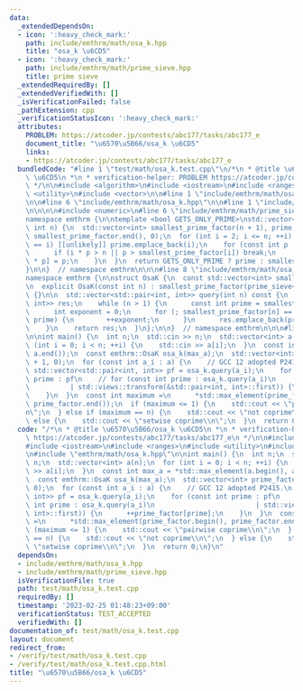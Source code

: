 ```yaml
---
data:
  _extendedDependsOn:
  - icon: ':heavy_check_mark:'
    path: include/emthrm/math/osa_k.hpp
    title: "osa_k \u6CD5"
  - icon: ':heavy_check_mark:'
    path: include/emthrm/math/prime_sieve.hpp
    title: prime sieve
  _extendedRequiredBy: []
  _extendedVerifiedWith: []
  _isVerificationFailed: false
  _pathExtension: cpp
  _verificationStatusIcon: ':heavy_check_mark:'
  attributes:
    PROBLEM: https://atcoder.jp/contests/abc177/tasks/abc177_e
    document_title: "\u6570\u5B66/osa_k \u6CD5"
    links:
    - https://atcoder.jp/contests/abc177/tasks/abc177_e
  bundledCode: "#line 1 \"test/math/osa_k.test.cpp\"\n/*\n * @title \u6570\u5B66/osa_k\
    \ \u6CD5\n *\n * verification-helper: PROBLEM https://atcoder.jp/contests/abc177/tasks/abc177_e\n\
    \ */\n\n#include <algorithm>\n#include <iostream>\n#include <ranges>\n#include\
    \ <utility>\n#include <vector>\n\n#line 1 \"include/emthrm/math/osa_k.hpp\"\n\n\
    \n\n#line 6 \"include/emthrm/math/osa_k.hpp\"\n\n#line 1 \"include/emthrm/math/prime_sieve.hpp\"\
    \n\n\n\n#include <numeric>\n#line 6 \"include/emthrm/math/prime_sieve.hpp\"\n\n\
    namespace emthrm {\n\ntemplate <bool GETS_ONLY_PRIME>\nstd::vector<int> prime_sieve(const\
    \ int n) {\n  std::vector<int> smallest_prime_factor(n + 1), prime;\n  std::iota(smallest_prime_factor.begin(),\
    \ smallest_prime_factor.end(), 0);\n  for (int i = 2; i <= n; ++i) {\n    if (smallest_prime_factor[i]\
    \ == i) [[unlikely]] prime.emplace_back(i);\n    for (const int p : prime) {\n\
    \      if (i * p > n || p > smallest_prime_factor[i]) break;\n      smallest_prime_factor[i\
    \ * p] = p;\n    }\n  }\n  return GETS_ONLY_PRIME ? prime : smallest_prime_factor;\n\
    }\n\n}  // namespace emthrm\n\n\n#line 8 \"include/emthrm/math/osa_k.hpp\"\n\n\
    namespace emthrm {\n\nstruct OsaK {\n  const std::vector<int> smallest_prime_factor;\n\
    \n  explicit OsaK(const int n) : smallest_prime_factor(prime_sieve<false>(n))\
    \ {}\n\n  std::vector<std::pair<int, int>> query(int n) const {\n    std::vector<std::pair<int,\
    \ int>> res;\n    while (n > 1) {\n      const int prime = smallest_prime_factor[n];\n\
    \      int exponent = 0;\n      for (; smallest_prime_factor[n] == prime; n /=\
    \ prime) {\n        ++exponent;\n      }\n      res.emplace_back(prime, exponent);\n\
    \    }\n    return res;\n  }\n};\n\n}  // namespace emthrm\n\n\n#line 14 \"test/math/osa_k.test.cpp\"\
    \n\nint main() {\n  int n;\n  std::cin >> n;\n  std::vector<int> a(n);\n  for\
    \ (int i = 0; i < n; ++i) {\n    std::cin >> a[i];\n  }\n  const int max_a = *std::max_element(a.begin(),\
    \ a.end());\n  const emthrm::OsaK osa_k(max_a);\n  std::vector<int> prime_factor(max_a\
    \ + 1, 0);\n  for (const int a_i : a) {\n    // GCC 12 adopted P2415.\n    const\
    \ std::vector<std::pair<int, int>> pf = osa_k.query(a_i);\n    for (const int\
    \ prime : pf\n    // for (const int prime : osa_k.query(a_i)\n               \
    \          | std::views::transform(&std::pair<int, int>::first)) {\n      ++prime_factor[prime];\n\
    \    }\n  }\n  const int maximum =\n      *std::max_element(prime_factor.begin(),\
    \ prime_factor.end());\n  if (maximum <= 1) {\n    std::cout << \"pairwise coprime\\\
    n\";\n  } else if (maximum == n) {\n    std::cout << \"not coprime\\n\";\n  }\
    \ else {\n    std::cout << \"setwise coprime\\n\";\n  }\n  return 0;\n}\n"
  code: "/*\n * @title \u6570\u5B66/osa_k \u6CD5\n *\n * verification-helper: PROBLEM\
    \ https://atcoder.jp/contests/abc177/tasks/abc177_e\n */\n\n#include <algorithm>\n\
    #include <iostream>\n#include <ranges>\n#include <utility>\n#include <vector>\n\
    \n#include \"emthrm/math/osa_k.hpp\"\n\nint main() {\n  int n;\n  std::cin >>\
    \ n;\n  std::vector<int> a(n);\n  for (int i = 0; i < n; ++i) {\n    std::cin\
    \ >> a[i];\n  }\n  const int max_a = *std::max_element(a.begin(), a.end());\n\
    \  const emthrm::OsaK osa_k(max_a);\n  std::vector<int> prime_factor(max_a + 1,\
    \ 0);\n  for (const int a_i : a) {\n    // GCC 12 adopted P2415.\n    const std::vector<std::pair<int,\
    \ int>> pf = osa_k.query(a_i);\n    for (const int prime : pf\n    // for (const\
    \ int prime : osa_k.query(a_i)\n                         | std::views::transform(&std::pair<int,\
    \ int>::first)) {\n      ++prime_factor[prime];\n    }\n  }\n  const int maximum\
    \ =\n      *std::max_element(prime_factor.begin(), prime_factor.end());\n  if\
    \ (maximum <= 1) {\n    std::cout << \"pairwise coprime\\n\";\n  } else if (maximum\
    \ == n) {\n    std::cout << \"not coprime\\n\";\n  } else {\n    std::cout <<\
    \ \"setwise coprime\\n\";\n  }\n  return 0;\n}\n"
  dependsOn:
  - include/emthrm/math/osa_k.hpp
  - include/emthrm/math/prime_sieve.hpp
  isVerificationFile: true
  path: test/math/osa_k.test.cpp
  requiredBy: []
  timestamp: '2023-02-25 01:48:23+09:00'
  verificationStatus: TEST_ACCEPTED
  verifiedWith: []
documentation_of: test/math/osa_k.test.cpp
layout: document
redirect_from:
- /verify/test/math/osa_k.test.cpp
- /verify/test/math/osa_k.test.cpp.html
title: "\u6570\u5B66/osa_k \u6CD5"
---
```

